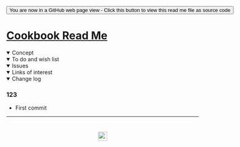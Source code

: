 <span style=display:none; >[You are now in a GitHub source code view - click this link to view Read Me file as a web page]( https://www.ladybug.tools/spider-covid-19-viz-3d/readme.html#cookbook/README.md "View file as a web page." ) </span>

<div><input type=button class = 'btn btn-secondary btn-sm' onclick=window.location.href="https://github.com/ladybug-tools/spider-covid-19-viz-3d/tree/master/cookbook/";
value='You are now in a GitHub web page view - Click this button to view this read me file as source code' ></div>


# [Cookbook Read Me]( https://www.ladybug.tools/spider-covid-19-viz-3d/readme.html#cookbook/README.md )

<!--
<iframe src=https://pushme-pullyou.github.io/ width=100% height=500px >Iframes are not viewable in GitHub source code view</iframe>
_basic-html.html_

### Full Screen: [ZZZZZ]( https://www.ladybug.tools/spider-covid-19-viz-3d//xxxxxx/xxxxxx.html )
-->

<details open >
<summary>Concept</summary>


</details>

<details open >
<summary>To do and wish list </summary>


</details>

<details open >
<summary>Issues </summary>


</details>

<details open >
<summary>Links of interest</summary>


</details>

<details open >
<summary>Change log </summary>

### 123

* First commit

</details>

***

# <center title="hello!" ><a href=javascript:window.scrollTo(0,0); style=text-decoration:none; > <img src="../../assets/spider.ico" height=24 > </a></center>
